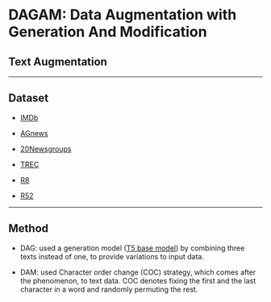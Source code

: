 # DAGAM: Data Augmentation with Generation And Modification

## Text Augmentation

----------------------------------------

## Dataset

  * [IMDb](https://ai.stanford.edu/~amaas/data/sentiment/)

  * [AGnews](http://groups.di.unipi.it/~gulli/AG_corpus_of_news_articles.html)

  * [20Newsgroups](http://qwone.com/~jason/20Newsgroups/)

  * [TREC](https://emilhvitfeldt.github.io/textdata/reference/dataset_trec.html)

  * [R8](http://www.daviddlewis.com/resources/testcollections/reuters21578/)

  * [R52](http://www.daviddlewis.com/resources/testcollections/reuters21578/)

----------------------------------------

## Method

  * DAG: used a generation model ([T5 base model](https://huggingface.co/t5-base)) by combining three texts instead of one, to provide variations to input data.

  * DAM: used Character order change (COC) strategy, which comes after the phenomenon, to text data. COC denotes fixing the first and the last character in a word and randomly permuting the rest.
